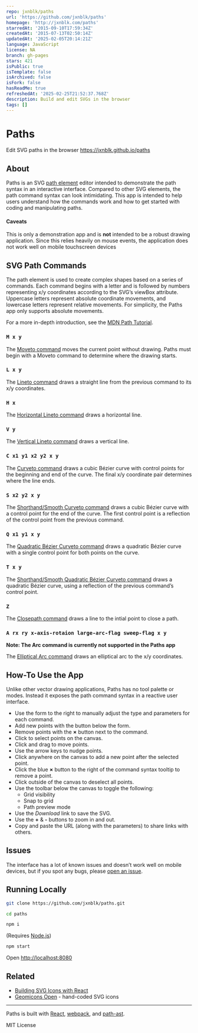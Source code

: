 ```yaml
---
repo: jxnblk/paths
url: 'https://github.com/jxnblk/paths'
homepage: 'http://jxnblk.com/paths'
starredAt: '2015-09-10T17:59:34Z'
createdAt: '2015-07-13T02:50:14Z'
updatedAt: '2025-02-05T20:14:21Z'
language: JavaScript
license: NA
branch: gh-pages
stars: 421
isPublic: true
isTemplate: false
isArchived: false
isFork: false
hasReadMe: true
refreshedAt: '2025-02-25T21:52:37.768Z'
description: Build and edit SVGs in the browser
tags: []
---
```


# Paths

Edit SVG paths in the browser https://jxnblk.github.io/paths

## About

Paths is an SVG [path element](https://developer.mozilla.org/en-US/docs/Web/SVG/Element/path)
editor intended to demonstrate the path syntax in an interactive interface.
Compared to other SVG elements, the path command syntax can look intimidating.
This app is intended to help users understand how the commands work and how to get started with coding and manipulating paths.

#### Caveats

This is only a demonstration app and is **not** intended to be a robust drawing application.
Since this relies heavily on mouse events, the application does not work well on mobile touchscreen devices

## SVG Path Commands

The path element is used to create complex shapes based on a series of commands.
Each command begins with a letter and is followed by numbers representing x/y coordinates according to the SVG’s viewBox attribute. Uppercase letters represent absolute coordinate movements, and lowercase letters represent relative movements.
For simplicity, the Paths app only supports absolute movements.

For a more in-depth introduction, see the [MDN Path Tutorial](https://developer.mozilla.org/en-US/docs/Web/SVG/Tutorial/Paths).

### `M x y`

The [Moveto command](http://www.w3.org/TR/SVG/paths.html#PathDataMovetoCommands)
moves the current point without drawing.
Paths must begin with a Moveto command to determine where the drawing starts.

### `L x y`

The [Lineto command](http://www.w3.org/TR/SVG/paths.html#PathDataLinetoCommands)
draws a straight line from the previous command to its x/y coordinates.

### `H x`

The [Horizontal Lineto command](http://www.w3.org/TR/SVG/paths.html#PathDataLinetoCommands)
draws a horizontal line.

### `V y`

The [Vertical Lineto command](http://www.w3.org/TR/SVG/paths.html#PathDataLinetoCommands)
draws a vertical line.

### `C x1 y1 x2 y2 x y`

The [Curveto command](http://www.w3.org/TR/SVG/paths.html#PathDataCubicBezierCommands)
draws a cubic Bézier curve with control points for the beginning and end of the curve.
The final x/y coordinate pair determines where the line ends.

### `S x2 y2 x y`

The [Shorthand/Smooth Curveto command](http://www.w3.org/TR/SVG/paths.html#PathDataCubicBezierCommands)
draws a cubic Bézier curve with a control point for the end of the curve.
The first control point is a reflection of the control point from the previous command.

### `Q x1 y1 x y`

The [Quadratic Bézier Curveto command](http://www.w3.org/TR/SVG/paths.html#PathDataQuadraticBezierCommands)
draws a quadratic Bézier curve with a single control point for both points on the curve.

### `T x y`

The [Shorthand/Smooth Quadratic Bézier Curveto command](http://www.w3.org/TR/SVG/paths.html#PathDataQuadraticBezierCommands)
draws a quadratic Bézier curve, using a reflection of the previous command’s control point.

### `Z`

The [Closepath command](http://www.w3.org/TR/SVG/paths.html#PathDataClosePathCommand)
draws a line to the intial point to close a path.

### `A rx ry x-axis-rotaion large-arc-flag sweep-flag x y`

**Note: The Arc command is currently not supported in the Paths app**

The [Elliptical Arc command](http://www.w3.org/TR/SVG/paths.html#PathDataEllipticalArcCommands)
draws an elliptical arc to the x/y coordinates.


## How-To Use the App

Unlike other vector drawing applications, Paths has no tool palette or modes.
Instead it exposes the path command syntax in a reactive user interface.

- Use the form to the right to manually adjust the type and parameters for each command.
- Add new points with the button below the form.
- Remove points with the **×** button next to the command.
- Click to select points on the canvas.
- Click and drag to move points.
- Use the arrow keys to nudge points.
- Click anywhere on the canvas to add a new point after the selected point.
- Click the blue **×** button to the right of the command syntax tooltip to remove a point.
- Click outside of the canvas to deselect all points.
- Use the toolbar below the canvas to toggle the following:
  - Grid visibility
  - Snap to grid
  - Path preview mode
- Use the *Download* link to save the SVG.
- Use the **+** & **-** buttons to zoom in and out.
- Copy and paste the URL (along with the parameters) to share links with others.

## Issues

The interface has a lot of known issues and doesn’t work well on mobile devices,
but if you spot any bugs, please
[open an issue](https://github.com/jxnblk/paths/issues).

## Running Locally

```bash
git clone https://github.com/jxnblk/paths.git
```

```bash
cd paths
```

```bash
npm i
```

(Requires [Node.js](https://nodejs.org/))

```bash
npm start
```

Open <http://localhost:8080>


## Related

- [Building SVG Icons with React](http://jxnblk.com/react-icons/)
- [Geomicons Open](http://geomicons.com) - hand-coded SVG icons

---

Paths is built with
[React](https://facebook.github.io/react/),
[webpack](http://webpack.github.io/),
and [path-ast](https://github.com/jxnblk/path-ast).

MIT License

